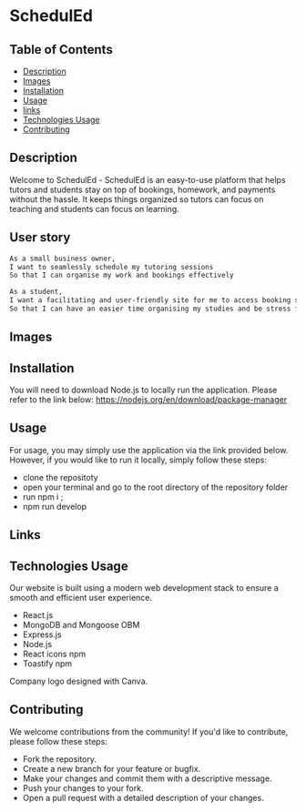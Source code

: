 # SchedulEd

## Table of Contents

- [Description](#Description)
- [Images](#images)
- [Installation](#installation)
- [Usage](#Usage)
- [links](#links)
- [Technologies Usage](#technologies-usage)
- [Contributing](#contributing)

## Description
Welcome to SchedulEd -
SchedulEd is an easy-to-use platform that helps tutors and students stay on top of bookings, homework, and payments without the hassle. It keeps things organized so tutors can focus on teaching and students can focus on learning.

## User story
```md
As a small business owner,
I want to seamlessly schedule my tutoring sessions
So that I can organise my work and bookings effectively

As a student,
I want a facilitating and user-friendly site for me to access booking sessions, homework, and payment plans
So that I can have an easier time organising my studies and be stress free.
```


## Images 


## Installation
You will need to download Node.js to locally run the application. Please refer to the link below:
https://nodejs.org/en/download/package-manager


## Usage 
For usage, you may simply use the application via the link provided below. However, if you would like to run it locally, simply follow these steps:

- clone the repositoty
- open your terminal and go to the root directory of the repository folder
- run npm i ;
- npm run develop 


## Links 


## Technologies Usage
Our website is built using a modern web development stack to ensure a smooth and efficient user experience.
- React.js
- MongoDB and Mongoose OBM
- Express.js
- Node.js
- React icons npm
- Toastify npm

Company logo designed with Canva.


## Contributing
We welcome contributions from the community! If you'd like to contribute, please follow these steps:

- Fork the repository.
- Create a new branch for your feature or bugfix.
- Make your changes and commit them with a descriptive message.
- Push your changes to your fork.
- Open a pull request with a detailed description of your changes.